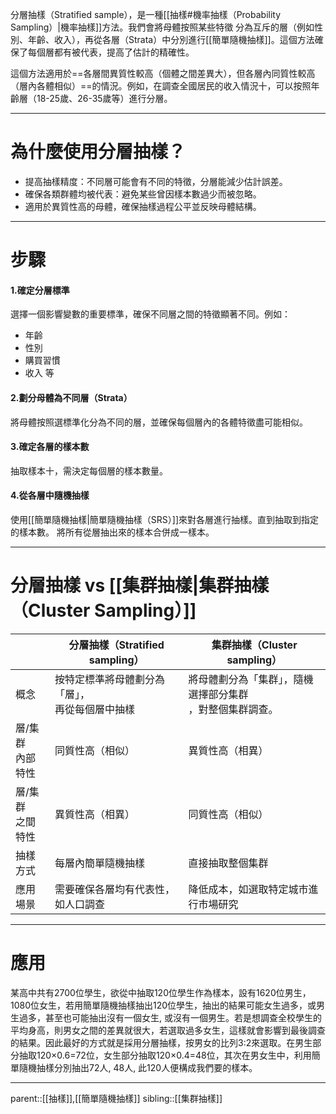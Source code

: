 分層抽樣（Stratified sample），是一種[[抽樣#機率抽樣（Probability Sampling）|機率抽樣]]方法。我們會將母體按照某些特徵
分為互斥的層（例如性別、年齡、收入），再從各層（Strata）中分別進行[[簡單隨機抽樣]]。這個方法確保了每個層都有被代表，提高了估計的精確性。

這個方法適用於==各層間異質性較高（個體之間差異大），但各層內同質性較高（層內各體相似）==的情況。例如，在調查全國居民的收入情況十，可以按照年齡層（18-25歲、26-35歲等）進行分層。
- - -
# 為什麼使用分層抽樣？
- 提高抽樣精度：不同層可能會有不同的特徵，分層能減少估計誤差。
- 確保各類群體均被代表：避免某些曾因樣本數過少而被忽略。
- 適用於異質性高的母體，確保抽樣過程公平並反映母體結構。
- - -
# 步驟
#### 1.確定分層標準
選擇一個影響變數的重要標準，確保不同層之間的特徵顯著不同。例如：
- 年齡
- 性別
- 購買習慣
- 收入
等
#### 2.劃分母體為不同層（Strata）
將母體按照選標準化分為不同的層，並確保每個層內的各體特徵盡可能相似。
#### 3.確定各層的樣本數
抽取樣本十，需決定每個層的樣本數量。
#### 4.從各層中隨機抽樣
使用[[簡單隨機抽樣|簡單隨機抽樣（SRS）]]來對各層進行抽樣。直到抽取到指定的樣本數。
將所有從層抽出來的樣本合併成一樣本。

- - -
# 分層抽樣 vs [[集群抽樣|集群抽樣（Cluster Sampling）]]


|              | 分層抽樣（Stratified sampling）   | 集群抽樣（Cluster sampling）           |
| ------------ | --------------------------- | -------------------------------- |
| 概念           | 按特定標準將母體劃分為「層」，<br>再從每個層中抽樣 | 將母體劃分為「集群」，隨機選擇部分集群<br>，對整個集群調查。 |
| 層/集群<br>內部特性 | 同質性高（相似）                    | 異質性高（相異）                         |
| 層/集群<br>之間特性 | 異質性高（相異）                    | 同質性高（相似）                         |
| 抽樣方式         | 每層內簡單隨機抽樣                   | 直接抽取整個集群                         |
| 應用場景         | 需要確保各層均有代表性，如人口調查           | 降低成本，如選取特定城市進行市場研究               |

- - -
# 應用
某高中共有2700位學生，欲從中抽取120位學生作為樣本，設有1620位男生，1080位女生，若用簡單隨機抽樣抽出120位學生，抽出的結果可能女生過多，或男生過多，甚至也可能抽出沒有一個女生, 或沒有一個男生。若是想調查全校學生的平均身高，則男女之間的差異就很大，若選取過多女生，這樣就會影響到最後調查的結果。因此最好的方式就是採用分層抽樣，按男女的比列3:2來選取。在男生部分抽取120×0.6=72位，女生部分抽取120×0.4=48位，其次在男女生中，利用簡單隨機抽樣分別抽出72人, 48人, 此120人便構成我們要的樣本。
- - -
parent::[[抽樣]],[[簡單隨機抽樣]]
sibling::[[集群抽樣]]